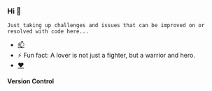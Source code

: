 ### Hi 👋
```
Just taking up challenges and issues that can be improved on or resolved with code here...
```

- [📫](https://t.me/bobbyabuchi)
- ⚡ Fun fact: A lover is not just a fighter, but a warrior and hero.
- [❤️](https://www.instagram.com/alwaz_dazzlingstar/)

#### Version Control


